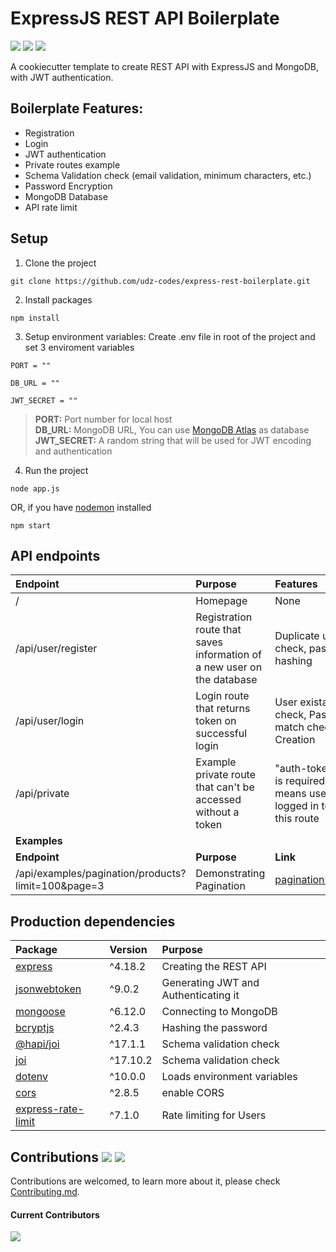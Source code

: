 # ExpressJS REST API Boilerplate

<a href="https://expressjs.com/"><img src="https://img.shields.io/badge/Express.js-404D59?style=for-the-badge" /></a> <a href="https://www.mongodb.com/"><img src="https://img.shields.io/badge/MongoDB-4EA94B?style=for-the-badge&logo=mongodb&logoColor=white" /></a> <a href="https://jwt.io/"><img src="https://img.shields.io/badge/JWT-FB015B?style=for-the-badge" /></a>

A cookiecutter template to create REST API with ExpressJS and MongoDB, with JWT authentication.

## Boilerplate Features:
- Registration
- Login
- JWT authentication
- Private routes example
- Schema Validation check (email validation, minimum characters, etc.)
- Password Encryption
- MongoDB Database
- API rate limit

## Setup
1. Clone the project
```
git clone https://github.com/udz-codes/express-rest-boilerplate.git
```
2. Install packages
```
npm install
```
3. Setup environment variables: Create .env file in root of the project and set 3 enviroment variables
```
PORT = ""

DB_URL = ""

JWT_SECRET = ""
```
  > **PORT:** Port number for local host <br/>
  > **DB_URL:** MongoDB URL, You can use [MongoDB Atlas](https://www.mongodb.com/cloud/atlas) as database <br/>
  > **JWT_SECRET:** A random string that will be used for JWT encoding and authentication <br/>

4. Run the project
```
node app.js
```
OR, if you have [nodemon](https://www.npmjs.com/package/nodemon) installed
```
npm start
```

## API endpoints

| **Endpoint** | **Purpose** | **Features** |
| :------------- | :---------- | :----------- |
| / | Homepage  | None |
| /api/user/register | Registration route that saves information of a new user on the database  | Duplicate user check, password hashing |
| /api/user/login | Login route that returns token on successful login  | User existance check, Password match check, JWT Creation |
| /api/private | Example private route that can't be accessed without a token  | "auth-token" header is required, which means user must be logged in to access this route |
| **Examples** | | |
| **Endpoint** | **Purpose** | **Link** |
| /api/examples/pagination/products?limit=100&page=3 | Demonstrating Pagination | [paginationExample.js](https://github.com/udz-codes/express-jwt-boilerplate/blob/master/routes/examples/paginationExample.js) |


## Production dependencies
| **Package** | **Version** | **Purpose** |
| :------------- | :---------- | :----------- |
| [express](https://expressjs.com/) | ^4.18.2 | Creating the REST API |
| [jsonwebtoken](https://www.npmjs.com/package/jsonwebtoken)  | ^9.0.2 | Generating JWT and Authenticating it |
| [mongoose](https://www.npmjs.com/package/mongoose) | ^6.12.0 | Connecting to MongoDB |
| [bcryptjs](https://www.npmjs.com/package/bcryptjs) | ^2.4.3 | Hashing the password  |
| [@hapi/joi](https://www.npmjs.com/package/joi) | ^17.1.1 | Schema validation check |
| [joi](https://www.npmjs.com/package/joi) | ^17.10.2 | Schema validation check |
| [dotenv](https://www.npmjs.com/package/dotenv) | ^10.0.0 | Loads environment variables |
| [cors](https://www.npmjs.com/package/cors) | ^2.8.5| enable CORS |
| [express-rate-limit](https://www.npmjs.com/package/express-rate-limit) | ^7.1.0| Rate limiting for Users |

## Contributions <a href="https://github.com/udz-codes/express-jwt-boilerplate/blob/master/LICENSE"><img src="https://img.shields.io/github/license/udz-codes/express-jwt-boilerplate" /></a> <a href="https://github.com/udz-codes/express-jwt-boilerplate/issues"><img src="https://img.shields.io/github/issues/udz-codes/express-jwt-boilerplate" /></a>
Contributions are welcomed, to learn more about it, please check [Contributing.md](https://github.com/udz-codes/express-rest-boilerplate/blob/master/Contributing.md).

#### Current Contributors
<a href="https://github.com/udz-codes/express-rest-boilerplate/graphs/contributors">
  <img src="https://contrib.rocks/image?repo=udz-codes/express-rest-boilerplate" />
</a>
